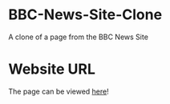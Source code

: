 # BBC-News-Site-Clone
A clone of a page from the BBC News Site

#  Website URL
The page can be viewed [here](https://dishap22.github.io/BBC-News-Site-Clone/)!
